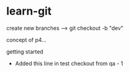 # learn-git

create new branches --> git checkout -b "dev"

concept of p4...

getting started

 - Added this line in test checkout from qa - 1
